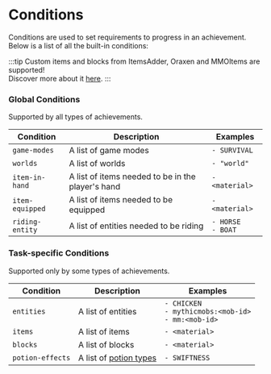 # Conditions

Conditions are used to set requirements to progress in an achievement. <br/>
Below is a list of all the built-in conditions:

:::tip
Custom items and blocks from ItemsAdder, Oraxen and MMOItems are supported! <br/>
Discover more about it [here](../../useful-stuff/item-format.md).
:::

### Global Conditions
Supported by all types of achievements.

| Condition       | Description                                       | Examples               |
|-----------------|---------------------------------------------------|------------------------|
| `game-modes`    | A list of game modes                              | `- SURVIVAL`           |
| `worlds`        | A list of worlds                                  | `- "world"`            |
| `item-in-hand`  | A list of items needed to be in the player's hand | `- <material>`         |
| `item-equipped` | A list of items needed to be equipped             | `- <material>`         |
| `riding-entity` | A list of entities needed to be riding            | `- HORSE`<br/>`- BOAT` |

### Task-specific Conditions
Supported only by some types of achievements.

| Condition        | Description                                                                                          | Examples                                                    |
|------------------|------------------------------------------------------------------------------------------------------|-------------------------------------------------------------|
| `entities`       | A list of entities                                                                                   | `- CHICKEN`<br/>`- mythicmobs:<mob-id>`<br/>`- mm:<mob-id>` |
| `items`          | A list of items                                                                                      | `- <material>`                                              |
| `blocks`         | A list of blocks                                                                                     | `- <material>`                                              |
| `potion-effects` | A list of [potion types](https://hub.spigotmc.org/javadocs/spigot/org/bukkit/potion/PotionType.html) | `- SWIFTNESS`                                               |

